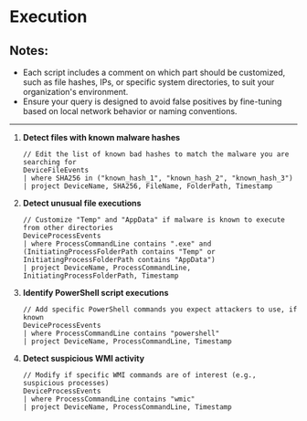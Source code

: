 # Execution

## Notes:
- Each script includes a comment on which part should be customized, such as file hashes, IPs, or specific system directories, to suit your organization's environment.
- Ensure your query is designed to avoid false positives by fine-tuning based on local network behavior or naming conventions.

---

1. **Detect files with known malware hashes**
   ```kql
   // Edit the list of known bad hashes to match the malware you are searching for
   DeviceFileEvents
   | where SHA256 in ("known_hash_1", "known_hash_2", "known_hash_3")
   | project DeviceName, SHA256, FileName, FolderPath, Timestamp
   ```

2. **Detect unusual file executions**
   ```kql
   // Customize "Temp" and "AppData" if malware is known to execute from other directories
   DeviceProcessEvents
   | where ProcessCommandLine contains ".exe" and (InitiatingProcessFolderPath contains "Temp" or InitiatingProcessFolderPath contains "AppData")
   | project DeviceName, ProcessCommandLine, InitiatingProcessFolderPath, Timestamp
   ```

3. **Identify PowerShell script executions**
   ```kql
   // Add specific PowerShell commands you expect attackers to use, if known
   DeviceProcessEvents
   | where ProcessCommandLine contains "powershell"
   | project DeviceName, ProcessCommandLine, Timestamp
   ```

4. **Detect suspicious WMI activity**
   ```kql
   // Modify if specific WMI commands are of interest (e.g., suspicious processes)
   DeviceProcessEvents
   | where ProcessCommandLine contains "wmic"
   | project DeviceName, ProcessCommandLine, Timestamp
   ```
